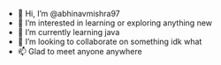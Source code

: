 - 👋 Hi, I’m @abhinavmishra97
- 👀 I’m interested in learning or exploring anything new
- 🌱 I’m currently learning java
- 💞️ I’m looking to collaborate on something idk what
- 📫 Glad to meet anyone anywhere  

<!---
abhinavmishra97/abhinavmishra97 is a ✨ special ✨ repository because its `README.md` (this file) appears on your GitHub profile.
You can click the Preview link to take a look at your changes.
--->
